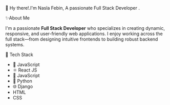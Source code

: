 👋 Hy there!.I'm Nasla Febin, A passionate Full Stack Developer .


✨About Me

I'm a passionate **Full Stack Developer** who specializes in creating dynamic, responsive, and user-friendly web applications. I enjoy working across the full stack—from designing intuitive frontends to building robust backend systems.

🚀 Tech Stack
- 🧠 JavaScript
- ⚛️ React JS
- 🧠 JavaScript
- 🐍 Python
- 🌐 Django
- HTML
- CSS

<!--
**naslafebin/naslafebin** is a ✨ _special_ ✨ repository because its `README.md` (this file) appears on your GitHub profile.

Here are some ideas to get you started:

- 🔭 I’m currently working on ...
- 🌱 I’m currently learning ...
- 👯 I’m looking to collaborate on ...
- 🤔 I’m looking for help with ...
- 💬 Ask me about ...
- 📫 How to reach me: ...
- 😄 Pronouns: ...
- ⚡ Fun fact: ...
-->
